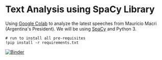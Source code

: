 # Text Analysis using SpaCy Library
Using [Google Colab](https://colab.research.google.com) to analyze the latest speeches from Mauricio Macri (Argentina's President). We will be using [SpaCy](https://spacy.io/) and Python 3.

```
# run to install all pre-requisites
!pip install -r requirements.txt
```

[![Binder](https://mybinder.org/badge.svg)](https://mybinder.org/v2/gh/nicolasmetallo/simple-nlp-analysis-with-spacy/master?filepath=simple_analysis_macri_latest_speech.ipynb)

